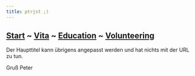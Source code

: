 ```yaml
---
title: ptrjst ;)
---
```


[Start](index.md)  ~  [Vita](AboutMe.md)  ~  [Education](MyEducation.md)  ~  [Volunteering](Volunteering)
---

Der Haupttitel kann übrigens angepasst werden und hat nichts mit der URL zu tun.

Gruß
Peter
